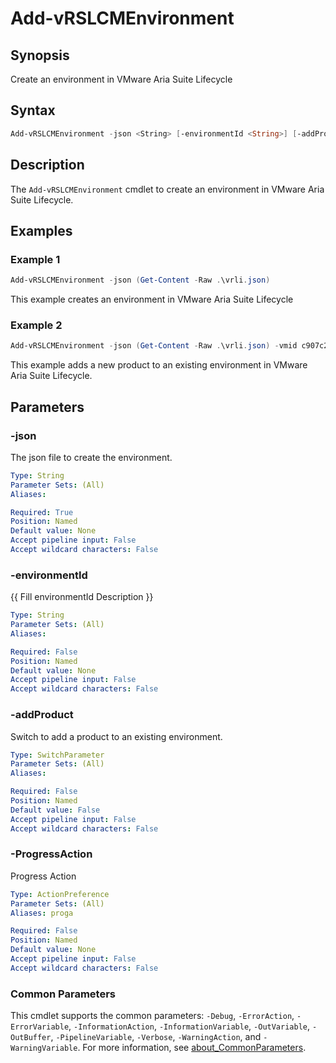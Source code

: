 # Add-vRSLCMEnvironment

## Synopsis

Create an environment in VMware Aria Suite Lifecycle

## Syntax

```powershell
Add-vRSLCMEnvironment -json <String> [-environmentId <String>] [-addProduct] [-ProgressAction <ActionPreference>] [<CommonParameters>]
```

## Description

The `Add-vRSLCMEnvironment` cmdlet to create an environment in VMware Aria Suite Lifecycle.

## Examples

### Example 1

```powershell
Add-vRSLCMEnvironment -json (Get-Content -Raw .\vrli.json)
```

This example creates an environment in VMware Aria Suite Lifecycle

### Example 2

```powershell
Add-vRSLCMEnvironment -json (Get-Content -Raw .\vrli.json) -vmid c907c25b-1c61-465b-b7cb-4100ac1ce331 -addProduct
```

This example adds a new product to an existing environment in VMware Aria Suite Lifecycle.

## Parameters

### -json

The json file to create the environment.

```yaml
Type: String
Parameter Sets: (All)
Aliases:

Required: True
Position: Named
Default value: None
Accept pipeline input: False
Accept wildcard characters: False
```

### -environmentId

{{ Fill environmentId Description }}

```yaml
Type: String
Parameter Sets: (All)
Aliases:

Required: False
Position: Named
Default value: None
Accept pipeline input: False
Accept wildcard characters: False
```

### -addProduct

Switch to add a product to an existing environment.

```yaml
Type: SwitchParameter
Parameter Sets: (All)
Aliases:

Required: False
Position: Named
Default value: False
Accept pipeline input: False
Accept wildcard characters: False
```

### -ProgressAction

Progress Action

```yaml
Type: ActionPreference
Parameter Sets: (All)
Aliases: proga

Required: False
Position: Named
Default value: None
Accept pipeline input: False
Accept wildcard characters: False
```

### Common Parameters

This cmdlet supports the common parameters: `-Debug`, `-ErrorAction`, `-ErrorVariable`, `-InformationAction`, `-InformationVariable`, `-OutVariable`, `-OutBuffer`, `-PipelineVariable`, `-Verbose`, `-WarningAction`, and `-WarningVariable`. For more information, see [about_CommonParameters](http://go.microsoft.com/fwlink/?LinkID=113216).
